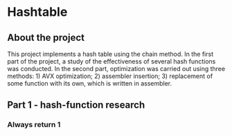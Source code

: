 # Hashtable
## About the project
This project implements a hash table using the chain method. In the first part of the project, a study of the effectiveness of several hash functions was conducted. In the second part, optimization was carried out using three methods: 1) AVX optimization; 2) assembler insertion; 3) replacement of some function with its own, which is written in assembler.

## Part 1 - hash-function research
### Always return 1


